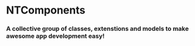 # NTComponents
### A collective group of classes, extenstions and models to make awesome app development easy!
